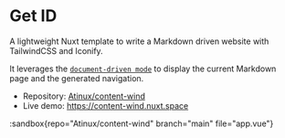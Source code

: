 # Get ID

A lightweight Nuxt template to write a Markdown driven website with TailwindCSS and Iconify.

It leverages the [`document-driven mode`](/guide/writing/document-driven) to display the current Markdown page and the generated navigation.

- Repository: [Atinux/content-wind](https://github.com/Atinux/content-wind)
- Live demo: https://content-wind.nuxt.space

:sandbox{repo="Atinux/content-wind" branch="main" file="app.vue"}
